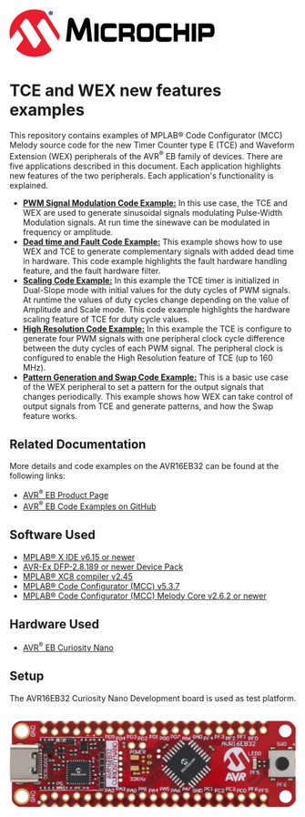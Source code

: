[![MCHP](images/microchip.png)](https://www.microchip.com)

# TCE and WEX new features examples

This repository contains examples of MPLAB® Code Configurator (MCC) Melody source code for the new Timer Counter type E (TCE) and Waveform Extension (WEX) peripherals of the AVR<sup>®</sup> EB family of devices. There are five applications described in this document. Each application highlights new features of the two peripherals. Each application's functionality is explained.

* [<strong>PWM Signal Modulation Code Example:</strong>](PWM_Modulation) In this use case, the TCE and WEX are used to generate sinusoidal signals modulating Pulse-Width Modulation signals. At run time the sinewave can be modulated in frequency or amplitude.
* [<strong>Dead time and Fault Code Example:</strong>](WEX_DT_FAULT) This example shows how to use WEX and TCE to generate complementary signals with added dead time in hardware. This code example highlights the fault hardware handling feature, and the fault hardware filter.
* [<strong>Scaling Code Example:</strong>](TCE_Scaling) In this example the TCE timer is initialized in Dual-Slope mode with initial values for the duty cycles of PWM signals. At runtime the values of duty cycles change depending on the value of Amplitude and Scale mode. This code example highlights the hardware scaling feature of TCE for duty cycle values.
* [<strong>High Resolution Code Example:</strong>](TCE_HighResolution) In this example the TCE is configure to generate four PWM signals with one peripheral clock cycle difference between the duty cycles of each PWM signal. The peripheral clock is configured to enable the High Resolution feature of TCE (up to 160 MHz).
* [<strong>Pattern Generation and Swap Code Example:</strong>](WEX_Pgm_Swap) This is a basic use case of the WEX peripheral to set a pattern for the output signals that changes periodically. This example shows how WEX can take control of output signals from TCE and generate patterns, and how the Swap feature works.

## Related Documentation

More details and code examples on the AVR16EB32 can be found at the following links:

- [AVR<sup>®</sup> EB Product Page](https://www.microchip.com/en-us/product/AVR16EB32)
- [AVR<sup>®</sup> EB Code Examples on GitHub](https://github.com/microchip-pic-avr-examples?q=AVR16EB32)

## Software Used

- [MPLAB® X IDE v6.15 or newer](https://www.microchip.com/en-us/tools-resources/develop/mplab-x-ide)
- [AVR-Ex DFP-2.8.189 or newer Device Pack](https://packs.download.microchip.com/)
- [MPLAB® XC8 compiler v2.45](https://www.microchip.com/en-us/tools-resources/develop/mplab-xc-compilers/downloads-documentation#XC8)
- [MPLAB® Code Configurator (MCC) v5.3.7](https://www.microchip.com/en-us/tools-resources/configure/mplab-code-configurator)
- [MPLAB® Code Configurator (MCC) Melody Core v2.6.2 or newer](https://www.microchip.com/en-us/tools-resources/configure/mplab-code-configurator)

## Hardware Used

- [AVR<sup>®</sup> EB Curiosity Nano](https://www.microchip.com/en-us/product/AVR16EB32)

## Setup

The AVR16EB32 Curiosity Nano Development board is used as test platform.

<br><img src="images/AVR16EB32_Cnano_Board.png">